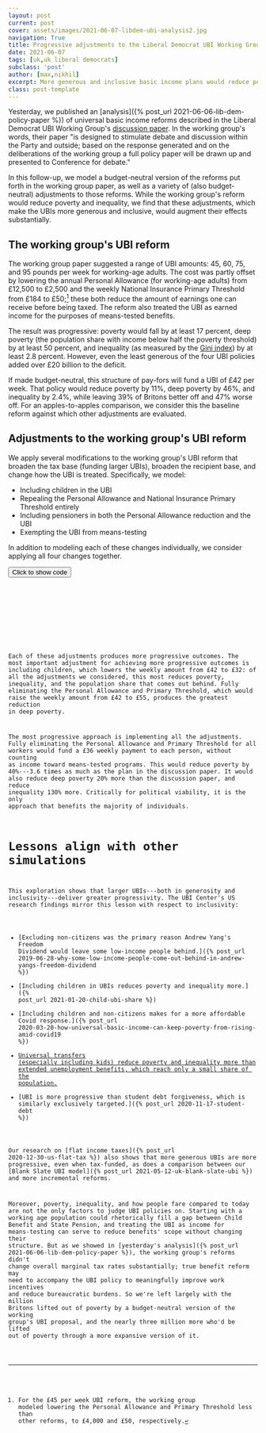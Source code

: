 ```yaml
---
layout: post
current: post
cover: assets/images/2021-06-07-libdem-ubi-analysis2.jpg
navigation: True
title: Progressive adjustments to the Liberal Democrat UBI Working Group's reforms
date: 2021-06-07
tags: [uk,uk liberal democrats]
subclass: 'post'
author: [max,nikhil]
excerpt: More generous and inclusive basic income plans would reduce poverty and inequality more, and benefit more people.
class: post-template
---
```


<script src="https://cdn.plot.ly/plotly-latest.min.js"></script>
<script src="https://requirejs.org/docs/release/2.3.5/minified/require.js"></script>
<script src="https://ajax.googleapis.com/ajax/libs/jquery/3.5.1/jquery.min.js"></script>

Yesterday, we published an [analysis]({% post_url 2021-06-06-lib-dem-policy-paper %}) of universal basic income reforms described in the Liberal Democrat UBI Working Group's [discussion paper](https://d3n8a8pro7vhmx.cloudfront.net/libdems/pages/1811/attachments/original/1621669347/145_-_Universal_Basic_Income.docx_%281%29.pdf?1621669347). In the working group's words, their paper "is designed to stimulate debate and discussion within the Party and outside; based on the response generated and on the deliberations of the working group a full policy paper will be drawn up and presented to Conference for debate."

In this follow-up, we model a budget-neutral version of the reforms put forth in the working group paper, as well as a variety of (also budget-neutral) adjustments to those reforms. While the working group's reform would reduce poverty and inequality, we find that these adjustments, which make the UBIs more generous and inclusive, would augment their effects substantially.

## The working group's UBI reform

The working group paper suggested a range of UBI amounts: 45, 60, 75, and 95 pounds per week for working-age adults. The cost was partly offset by lowering the annual Personal Allowance (for working-age adults) from £12,500 to £2,500 and the weekly National Insurance Primary Threshold from £184 to £50;[^1] these both reduce the amount of earnings one can receive before being taxed. The reform also treated the UBI as earned income for the purposes of means-tested benefits.

The result was progressive: poverty would fall by at least 17 percent, deep poverty (the population share with income below half the poverty threshold) by at least 50 percent, and inequality (as measured by the [Gini index](https://en.wikipedia.org/wiki/Gini_coefficient)) by at least 2.8 percent. However, even the least generous of the four UBI policies added over £20 billion to the deficit.

<div>
  <script>
    $(document).ready(function(){
      $("#graph_graph_verbal_tonight_1").load("{{site.baseurl}}assets/markdown_assets/libdem-ubi-analysis/graph_verbal_tonight_1.html");
    });
  </script>
</div>
<div id = "graph_graph_verbal_tonight_1"></div>

If made budget-neutral, this structure of pay-fors will fund a UBI of £42 per week. That policy would reduce poverty by 11%, deep poverty by 46%, and inequality by 2.4%, while leaving 39% of Britons better off and 47% worse off. For an apples-to-apples comparison, we consider this the baseline reform against which other adjustments are evaluated.

## Adjustments to the working group's UBI reform

We apply several modifications to the working group's UBI reform that broaden the tax base (funding larger UBIs), broaden the recipient base, and change how the UBI is treated. Specifically, we model:
- Including children in the UBI
- Repealing the Personal Allowance and National Insurance Primary Threshold entirely
- Including pensioners in both the Personal Allowance reduction and the UBI
- Exempting the UBI from means-testing

In addition to modeling each of these changes individually, we consider applying all four changes together.

[^1]: For the £45 per week UBI reform, the working group modeled lowering the Personal Allowance and Primary Threshold less than other reforms, to £4,000 and £50, respectively.

<button onclick="show_code_disciplinary_beginning()">Click to show code</button>
<div id="code_block_disciplinary_beginning" style="display: none;">
  <pre>
    <code>
from ubicenter import format_fig
from openfisca_uk import Microsimulation
import numpy as np
import pandas as pd
import plotly.express as px
from reform import (
    WA_adult_UBI,
    all_UBI,
    adult_UBI,
    non_pensioner_UBI,
    set_PA,
    set_PT,
    set_PA_for_WA_adults,
    include_UBI_in_means_tests,
    net_cost,
)

reform_df = pd.DataFrame(
    {
        "Adult PA (£/year)": [12500, 2500, 0, 2500, 2500, 2500, 0],
        "Pensioner PA (£/year)": [12500, 12500, 12500, 2500, 12500, 12500, 0],
        "NI Primary Threshold (£/week)": [183, 50, 0, 50, 50, 50, 0],
        "UBI for children": [False, False, False, False, True, False, True],
        "UBI for pensioners": [False, False, False, True, False, False, True],
        "UBI in means tests": [False, True, True, True, True, False, False],
    }
)

baseline = Microsimulation(year=2020)


def create_reform(params: dict):
    reform = []
    reform += [set_PA(float(params["Pensioner PA (£/year)"]))]
    reform += [set_PA_for_WA_adults(float(params["Adult PA (£/year)"]))]
    reform += [set_PT(float(params["NI Primary Threshold (£/week)"]))]
    tax_reform_sim = Microsimulation(*reform, year=2020)
    revenue = net_cost(tax_reform_sim, baseline)
    if params["UBI for children"]:  # doesn't handle non-adult UBIs
        if params["UBI for pensioners"]:
            ubi_reform_func = all_UBI
            population = baseline.calc("people").sum()
        else:
            ubi_reform_func = non_pensioner_UBI
            population = (
                baseline.calc("is_child").sum()
                + baseline.calc("is_WA_adult").sum()
            )
    else:
        if params["UBI for pensioners"]:
            ubi_reform_func = adult_UBI
            population = baseline.calc("is_adult").sum()
        else:
            ubi_reform_func = WA_adult_UBI
            population = baseline.calc("is_WA_adult").sum()
    if params["UBI in means tests"]:
        ubi_amount = int(revenue / population / 52) * 52
        net_revenue = -net_cost(
            baseline,
            Microsimulation(
                (
                    reform,
                    ubi_reform_func(ubi_amount),
                    include_UBI_in_means_tests(),
                ),
                year=2020,
            ),
        )
        prev_amounts = []
        while (
            net_revenue > 1e9 or net_revenue < -1e9
        ) and ubi_amount not in prev_amounts:
            old_ubi_amount = ubi_amount
            prev_amounts += [old_ubi_amount]
            ubi_amount += 1 * 52 * (2 * (net_revenue > 0) - 1)
            net_revenue = -net_cost(
                baseline,
                Microsimulation(
                    (
                        reform,
                        ubi_reform_func(ubi_amount),
                        include_UBI_in_means_tests(),
                    ),
                    year=2020,
                ),
            )
        reform += [ubi_reform_func(ubi_amount), include_UBI_in_means_tests()]
    else:
        ubi_amount = int(revenue / population / 52) * 52
        reform += [ubi_reform_func(ubi_amount)]
    return tuple(reform)


def rel(x, y):
    return (y - x) / x


UBI_amounts = []
poverty_changes = []
deep_poverty_changes = []
costs = []
winners = []
losers = []
gini_changes = []

from tqdm import trange

for i in range(len(reform_df)):
    reform = create_reform(reform_df.iloc[i])
    reform_sim = Microsimulation(reform, year=2020)
    UBI_amounts += [reform_sim.calc("UBI").max()]
    poverty_changes += [
        rel(
            baseline.calc("in_poverty_bhc", map_to="person").mean(),
            reform_sim.calc("in_poverty_bhc", map_to="person").mean(),
        )
    ]
    deep_poverty_changes += [
        rel(
            baseline.calc("in_deep_poverty_bhc", map_to="person").mean(),
            reform_sim.calc("in_deep_poverty_bhc", map_to="person").mean(),
        )
    ]
    gini_changes += [
        rel(
            baseline.calc("household_net_income", map_to="person").gini(),
            reform_sim.calc("household_net_income", map_to="person").gini(),
        )
    ]
    winners += [
        (
            reform_sim.calc("household_net_income", map_to="person")
            > baseline.calc("household_net_income", map_to="person") + 1
        ).mean()
    ]
    losers += [
        (
            reform_sim.calc("household_net_income", map_to="person")
            < baseline.calc("household_net_income", map_to="person") - 1
        ).mean()
    ]
    costs += [net_cost(baseline, reform_sim)]
    
results_df = pd.DataFrame(
    {
        "UBI amount (£/week)": (pd.Series(UBI_amounts) / 52).astype(int),
        "Poverty change (%)": pd.Series(poverty_changes).apply(
            lambda x: round(x * 100, 1)
        ),
        "Deep poverty change (%)": pd.Series(deep_poverty_changes).apply(
            lambda x: round(x * 100, 1)
        ),
        "Winners (%)": pd.Series(winners).apply(lambda x: round(x * 100, 1)),
        "Losers (%)": pd.Series(losers).apply(lambda x: round(x * 100, 1)),
        "Inequality change (%)": pd.Series(gini_changes).apply(
            lambda x: round(x * 100, 1)
        ),
        "Net cost (£bn/year)": pd.Series(costs).apply(
            lambda x: round(x / 1e9, 1)
        ),
    }
)

output = pd.concat([reform_df, results_df], axis=1)
output.index = [
    "Baseline",
    "Budget-neutral Working Group reform",
    "Full PA/PT elimination",
    "Include pensioners",
    "Include children",
    "Exclude from means tests",
    "All",
]
output

    </code>
  </pre>
</div>

<script>
function show_code_disciplinary_beginning() {
  var x = document.getElementById("code_block_disciplinary_beginning");
  if (x.style.display === "none") {
    x.style.display = "block";
  } else {
    x.style.display = "none";
  }
}
</script>

<div>
  <script>
    $(document).ready(function(){
      $("#graph_graph_disciplinary_beginning_1").load("{{site.baseurl}}assets/markdown_assets/post/graph_disciplinary_beginning_1.html");
    });
  </script>
</div>
<div id = "graph_graph_disciplinary_beginning_1"></div>

Each of these adjustments produces more progressive outcomes. The most important adjustment for achieving more progressive outcomes is including children, which lowers the weekly amount from £42 to £32: of all the adjustments we considered, this most reduces poverty, inequality, and the population share that comes out behind. Fully eliminating the Personal Allowance and Primary Threshold, which would raise the weekly amount from £42 to £55, produces the greatest reduction in deep poverty.

The most progressive approach is implementing all the adjustments. Fully eliminating the Personal Allowance and Primary Threshold for all workers would fund a £36 weekly payment to each person, without counting as income toward means-tested programs. This would reduce poverty by 40%---3.6 times as much as the plan in the discussion paper. It would also reduce deep poverty 20% more than the discussion paper, and reduce inequality 130% more. Critically for political viability, it is the only approach that benefits the majority of individuals.

# Lessons align with other simulations

This exploration shows that larger UBIs---both in generosity and inclusivity---deliver greater progressivity. The UBI Center's US research findings mirror this lesson with respect to inclusivity:
- [Excluding non-citizens was the primary reason Andrew Yang's Freedom Dividend would leave some low-income people behind.]({% post_url 2019-06-28-why-some-low-income-people-come-out-behind-in-andrew-yangs-freedom-dividend %}) 
- [Including children in UBIs reduces poverty and inequality more.]({% post_url 2021-01-20-child-ubi-share %})
- [Including children and non-citizens makes for a more affordable Covid response.]({% post_url 2020-03-20-how-universal-basic-income-can-keep-poverty-from-rising-amid-covid19 %})
- [Universal transfers (especially including kids) reduce poverty and inequality more than extended unemployment benefits, which reach only a small share of the population.](https://covid.ubicenter.org/fpuc)
- [UBI is more progressive than student debt forgiveness, which is similarly exclusively targeted.]({% post_url 2020-11-17-student-debt %})

Our research on [flat income taxes]({% post_url 2020-12-30-us-flat-tax %}) also shows that more generous UBIs are more progressive, even when tax-funded, as does a comparison between our [Blank Slate UBI model]({% post_url 2021-05-12-uk-blank-slate-ubi %}) and more incremental reforms.

Moreover, poverty, inequality, and how people fare compared to today are not the only factors to judge UBI policies on. Starting with a working age population could rhetorically fill a gap between Child Benefit and State Pension, and treating the UBI as income for means-testing can serve to reduce benefits' scope without changing their structure. But as we showed in [yesterday's analysis]({% post_url 2021-06-06-lib-dem-policy-paper %}), the working group's reforms didn't change overall marginal tax rates substantially; true benefit reform may need to accompany the UBI policy to meaningfully improve work incentives and reduce bureaucratic burdens. So we're left largely with the million Britons lifted out of poverty by a budget-neutral version of the working group's UBI proposal, and the nearly three million more who'd be lifted out of poverty through a more expansive version of it.
